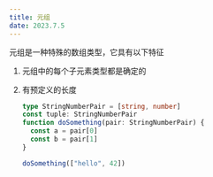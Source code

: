 ```yaml
---
title: 元组
date: 2023.7.5
---
```


元组是一种特殊的数组类型，它具有以下特征

<!-- more -->

1.  元组中的每个子元素类型都是确定的
2.  有预定义的长度

    ```ts
    type StringNumberPair = [string, number]
    const tuple: StringNumberPair
    function doSomething(pair: StringNumberPair) {
      const a = pair[0]
      const b = pair[1]
    }

    doSomething(["hello", 42])
    ```

```

```
